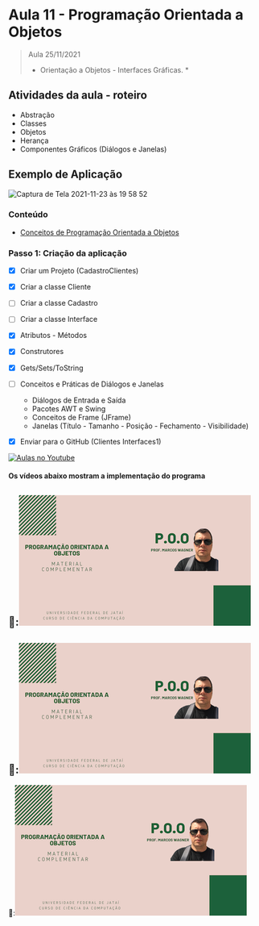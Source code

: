 # Aula 11 - Programação Orientada a Objetos

> Aula 25/11/2021
> 
>  * Orientação a Objetos - Interfaces Gráficas. *

## Atividades da aula - roteiro
- Abstração
- Classes
- Objetos
- Herança
- Componentes Gráficos (Diálogos e Janelas)

## Exemplo de Aplicação 
![Captura de Tela 2021-11-23 às 19 58 52](https://user-images.githubusercontent.com/81576640/143142237-96728065-e5b2-4acc-9cc4-3151f84ef507.png)


### Conteúdo
- [Conceitos de Programação Orientada a Objetos](Conteudo_POO.pdf)


### Passo 1: Criação da aplicação
- [x]  Criar um Projeto (CadastroClientes)
- [x]  Criar a classe Cliente
- [ ]  Criar a classe Cadastro
- [ ]  Criar a classe Interface
- [x]  Atributos - Métodos
- [x]  Construtores
- [x]  Gets/Sets/ToString
- [ ]  Conceitos e Práticas de Diálogos e Janelas
   - Diálogos de Entrada e Saída
   - Pacotes AWT e Swing
   - Conceitos de Frame (JFrame)
   - Janelas (Título - Tamanho - Posição - Fechamento - Visibilidade)
- [x]  Enviar para o GitHub (Clientes Interfaces1) 


[![Aulas no Youtube](https://github.com/marcoswagner-commits/gestao_obras_aula_daw/blob/cb3e2ea9547f9ddc831277f07919c3e78451eb92/yt-icon.png)](https://www.youtube.com/channel/UCfO-aJxKLqau0TnL0AfNAvA)

####  Os vídeos abaixo mostram a implementação do programa

🥇:[![material complementar aula11](Capa_Videos_POO.png)](https://www.youtube.com/watch?v=d8ECAzQYcYo)
-
🥈:[![material complementar aula09](Capa_Videos_POO.png)](https://www.youtube.com/watch?v=DUw-Wb8WDZI)
-
🥉:[![material complementar aula09](Capa_Videos_POO.png)](https://www.youtube.com/watch?v=T6Oa4BDSDcY)



